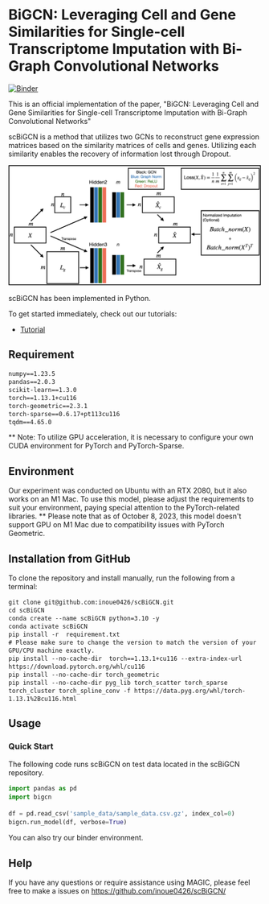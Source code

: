 # BiGCN: Leveraging Cell and Gene Similarities for Single-cell Transcriptome Imputation with Bi-Graph Convolutional Networks

[![Binder](https://mybinder.org/badge_logo.svg)](https://mybinder.org/v2/gh/inoue0426/scBiGCN/HEAD?labpath=sample%20notebook.ipynb)

This is an official implementation of the paper, "BiGCN: Leveraging Cell and Gene Similarities for Single-cell Transcriptome Imputation with Bi-Graph Convolutional Networks"

scBiGCN is a method that utilizes two GCNs to reconstruct gene expression matrices based on the similarity matrices of cells and genes. Utilizing each similarity enables the recovery of information lost through Dropout.

<img width="1027" alt="fig1" src="https://github.com/inoue0426/scBiGCN/blob/main/fig1.png">

scBiGCN has been implemented in Python.

To get started immediately, check out our tutorials:
- [Tutorial](https://github.com/inoue0426/scBiGCN/blob/main/sample%20notebook.ipynb)

## Requirement

```
numpy==1.23.5
pandas==2.0.3
scikit-learn==1.3.0
torch==1.13.1+cu116
torch-geometric==2.3.1
torch-sparse==0.6.17+pt113cu116
tqdm==4.65.0
```

** Note: To utilize GPU acceleration, it is necessary to configure your own CUDA environment for PyTorch and PyTorch-Sparse.

## Environment

Our experiment was conducted on Ubuntu with an RTX 2080, but it also works on an M1 Mac. To use this model, please adjust the requirements to suit your environment, paying special attention to the PyTorch-related libraries. 
**  Please note that as of October 8, 2023, this model doesn't support GPU on M1 Mac due to compatibility issues with PyTorch Geometric. 

## Installation from GitHub
To clone the repository and install manually, run the following from a terminal:
```
git clone git@github.com:inoue0426/scBiGCN.git
cd scBiGCN
conda create --name scBiGCN python=3.10 -y
conda activate scBiGCN
pip install -r  requirement.txt
# Please make sure to change the version to match the version of your GPU/CPU machine exactly.
pip install --no-cache-dir  torch==1.13.1+cu116 --extra-index-url https://download.pytorch.org/whl/cu116
pip install --no-cache-dir torch_geometric
pip install --no-cache-dir pyg_lib torch_scatter torch_sparse torch_cluster torch_spline_conv -f https://data.pyg.org/whl/torch-1.13.1%2Bcu116.html
```

## Usage

### Quick Start

The following code runs scBiGCN on test data located in the scBiGCN repository.

```python
import pandas as pd
import bigcn

df = pd.read_csv('sample_data/sample_data.csv.gz', index_col=0)
bigcn.run_model(df, verbose=True)
```

You can also try our binder environment.

## Help
If you have any questions or require assistance using MAGIC, please feel free to make a issues on https://github.com/inoue0426/scBiGCN/
